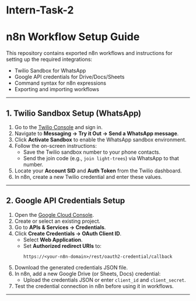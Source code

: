 # Intern-Task-2

# n8n Workflow Setup Guide

This repository contains exported n8n workflows and instructions for setting up the required integrations:

- Twilio Sandbox for WhatsApp
- Google API credentials for Drive/Docs/Sheets
- Command syntax for n8n expressions
- Exporting and importing workflows

---

## 1. Twilio Sandbox Setup (WhatsApp)

1. Go to the [Twilio Console](https://www.twilio.com/console) and sign in.
2. Navigate to **Messaging → Try it Out → Send a WhatsApp message**.
3. Click **Activate Sandbox** to enable the WhatsApp sandbox environment.
4. Follow the on-screen instructions:
   - Save the Twilio sandbox number to your phone contacts.
   - Send the join code (e.g., `join light-trees`) via WhatsApp to that number.
5. Locate your **Account SID** and **Auth Token** from the Twilio dashboard.
6. In n8n, create a new Twilio credential and enter these values.

---

## 2. Google API Credentials Setup

1. Open the [Google Cloud Console](https://console.cloud.google.com/).
2. Create or select an existing project.
3. Go to **APIs & Services → Credentials**.
4. Click **Create Credentials → OAuth Client ID**.
   - Select **Web Application**.
   - Set **Authorized redirect URIs** to:
     ```
     https://<your-n8n-domain>/rest/oauth2-credential/callback
     ```
5. Download the generated credentials JSON file.
6. In n8n, add a new Google Drive (or Sheets, Docs) credential:
   - Upload the credentials JSON or enter `client_id` and `client_secret`.
7. Test the credential connection in n8n before using it in workflows.

---



